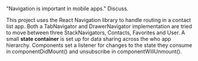 "Navigation is important in mobile apps." Discuss.

This project uses the React Navigation library to handle routing in a contact list app.  Both a TabNavigator and DrawerNavigator implementation are tried to move between three StackNavigators, Contacts, Favorites and User.  A small **state container** is set up for data sharing across the who app hierarchy.  Components set a listener for changes to the state they consume in componentDidMount() and unsubscribe in componentWillUnmount().
